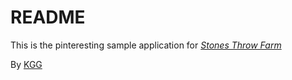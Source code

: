 # README

This is the pinteresting sample application for 
[*Stones Throw Farm*](http://Stonesthrowfarm.org)

By [KGG](http://Stonesthrowfarm.org)